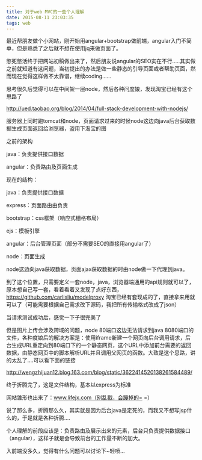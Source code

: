 ```yaml
---
title: 对于web MVC的一些个人理解
date: 2015-08-11 23:03:35
tags: web
---
```


最近帮朋友做个小网站，刚开始用angular+bootstrap做前端，angular入门不简单，但是熟悉了之后就不想在使用jq来做页面了。

憋死憋活终于把网站初稿做出来了，然后朋友说angular的SEO实在不行.....其实做之前就知道有这问题，当初提出的办法是做一些静态的引导页面或者帮助页面，然而现在觉得这样做不太靠谱，继续coding......

思考很久后觉得可以在中间架一层node，然后各种问度娘，发现淘宝已经有这个思路了

http://ued.taobao.org/blog/2014/04/full-stack-development-with-nodejs/

服务器上同时跑tomcat和node，页面请求过来的时候node这边向java后台获取数据生成页面返回给浏览器，盗用下淘宝的图



之前的架构

java：负责提供接口数据

angular：负责路由及页面生成

现在的结构：

java：负责提供接口数据

express：页面路由由负责

bootstrap：css框架（响应式栅格布局）

ejs：模板引擎

angular：后台管理页面（部分不需要SEO的直接用angular了）

node：页面生成



node这边向java获取数据，页面ajax获取数据的时由node做一下代理到java。



到了这个位置，只需要定义一套node，java，浏览器端通用的api规则就可以了，原本想自己写一套，看着看着又发现了点好东西，https://github.com/carlisliu/modelproxy 淘宝已经有套现成的了，直接拿来用就可以了（可能需要根据自己需求改下源码，我把所有传输格式改成了json）



当请求测试成功后，感觉一下子很完美了

但是图片上传会涉及跨域的问题，node 80端口这边无法请求到java 8080端口的文件，各种度娘后的解决方案是：使用iframe新建一个网页向后台调用请求，后台生成URL重定向到80端口下的一个静态网页，这个URL中添加前台需要的返回数据，由静态网页中的脚本解析URL并且调用父网页的函数。大致是这个思路，讲的太乱了....可以看下面的链接

http://wengzhijuan12.blog.163.com/blog/static/3622414520138261584489/

终于折腾完了，这是文件结构，基本以express为标准



网站雏形也出来了：www.lifejx.com（别乱戳，会蹦掉的= =）

说了那么多，折腾那么久，其实就是因为后台java是定死的，而我又不想写jsp什么的，于是就是各种折腾....

个人理解的前段应该是：负责路由及展示出来的元素，后台只负责提供数据接口（angular），这样子就是会导致前台的工作量不断的加大。

入前端没多久，觉得有什么问题可以讨论下~轻喷...


